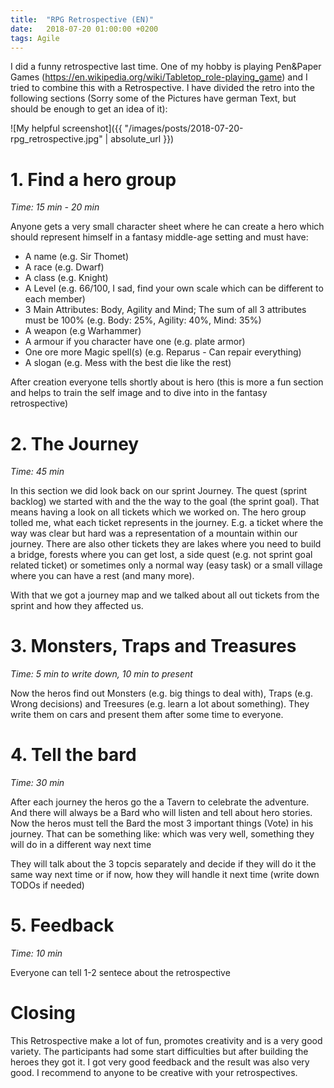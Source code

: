 ```yaml
---
title:  "RPG Retrospective (EN)"
date:   2018-07-20 01:00:00 +0200
tags: Agile
---
```


I did a funny retrospective last time. One of my hobby is playing Pen&Paper Games (https://en.wikipedia.org/wiki/Tabletop_role-playing_game)
and I tried to combine this with a Retrospective. I have divided the retro into the following sections (Sorry some of the Pictures have german Text, but should be enough to get an idea of it):

![My helpful screenshot]({{ "/images/posts/2018-07-20-rpg_retrospective.jpg" | absolute_url }})

# 1. Find a hero group
*Time: 15 min - 20 min*

Anyone gets a very small character sheet where he can create a hero which should represent himself in a fantasy middle-age setting and must have:
- A name (e.g. Sir Thomet)
- A race (e.g. Dwarf)
- A class (e.g. Knight)
- A Level (e.g. 66/100, I sad, find your own scale which can be different to each member)
- 3 Main Attributes: Body, Agility and Mind; The sum of all 3 attributes must be 100% (e.g. Body: 25%, Agility: 40%, Mind: 35%)
- A weapon (e.g Warhammer)
- A armour if you character have one (e.g. plate armor)
- One ore more Magic spell(s) (e.g. Reparus - Can repair everything)
- A slogan (e.g. Mess with the best die like the rest)

After creation everyone tells shortly about is hero (this is more a fun section and helps to train the self image and to dive into in the fantasy retrospective)

# 2. The Journey
*Time: 45 min*

In this section we did look back on our sprint Journey. The quest (sprint backlog) we started with and the the way to the goal (the sprint goal). That means having a look on all tickets which we worked on. The hero group
tolled me, what each ticket represents in the journey. E.g. a ticket where the way was clear but hard was a representation of a mountain within our journey. There are also other tickets they are
lakes where you need to build a bridge, forests where you can get lost, a side quest (e.g. not sprint goal related ticket) or sometimes only a normal way (easy task) or a small village where you can have a rest (and many more).

With that we got a journey map and we talked about all out tickets from the sprint and how they affected us.

# 3. Monsters, Traps and Treasures
*Time: 5 min to write down, 10 min to present*

Now the heros find out Monsters (e.g. big things to deal with), Traps (e.g. Wrong decisions) and Treesures (e.g. learn a lot about something). They write them on cars and present them after some time to everyone.

# 4. Tell the bard
*Time: 30 min*

After each journey the heros go the a Tavern to celebrate the adventure. And there will always be a Bard who will listen and tell about hero stories. Now the heros must tell the Bard the most 3 important things (Vote) in his journey.
That can be something like: which was very well, something they will do in a different way next time

They will talk about the 3 topcis separately and decide if they will do it the same way next time or if now, how they will handle it next time (write down TODOs if needed)

# 5. Feedback
*Time: 10 min*

Everyone can tell 1-2 sentece about the retrospective

# Closing
This Retrospective make a lot of fun, promotes creativity and is a very good variety. The participants had some start difficulties but after building the heroes they got it. I got very good feedback and the result was also very good. I recommend to anyone to be creative with your retrospectives.
